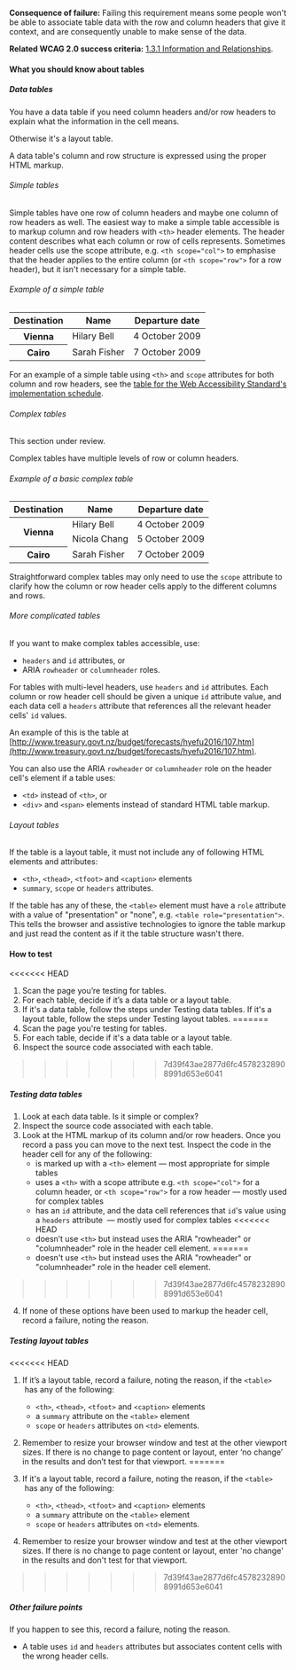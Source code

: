 **Consequence of failure:** Failing this requirement means some people won't be able to associate table data with the row and column headers that give it context, and are consequently unable to make sense of the data.

**Related WCAG 2.0 success criteria:** [1.3.1 Information and Relationships](https://www.w3.org/TR/UNDERSTANDING-WCAG20/content-structure-separation-programmatic.html).

<div class="details" markdown="1">

#### What you should know about tables

##### Data tables

You have a data table if you need column headers and/or row headers to explain what the information in the cell means.

Otherwise it's a layout table.

A data table's column and row structure is expressed using the proper HTML markup.

###### Simple tables

Simple tables have one row of column headers and maybe one column of row headers as well. The easiest way to make a simple table accessible is to markup column and row headers with `<th>` header elements. The header content describes what each column or row of cells represents. Sometimes header cells use the scope attribute, e.g. `<th scope="col">` to emphasise that the header applies to the entire column (or `<th scope="row">` for a row header), but it isn't necessary for a simple table. 

###### Example of a simple table

<table>
<thead>
	<tr>
		<th>Destination</th>
		<th>Name</th>
		<th>Departure date</th>
	</tr>
    </thead>
    <tbody>
	<tr>
		<th>Vienna</th>
		<td>Hilary Bell</td>
		<td>4 October 2009</td>
	</tr>
	<tr>
		<th>Cairo</th>
		<td>Sarah Fisher</td>
		<td>7 October 2009</td>
	</tr>
    </tbody>
</table> 

For an example of a simple table using `<th>` and `scope` attributes for both column and row headers, see the [table for the Web Accessibility Standard's implementation schedule](https://webtoolkit.govt.nz/guidance/about-the-standards/about-the-web-accessibility-standard/#implementation). 

###### Complex tables

<div class="ed" markdown="1">
This section under review.
</div>

Complex tables have multiple levels of row or column headers. 

###### Example of a basic complex table
<table>
<thead>
  <tr>
    <th scope="col">Destination</th>
    <th>Name</th>
    <th>Departure date</th>
  </tr>
  </thead>
  <tbody>
  <tr>
    <th rowspan="2">Vienna</th>
    <td>Hilary Bell</td>
    <td>4 October 2009</td>
  </tr>
  <tr>
    <td>Nicola Chang</td>
    <td>5 October 2009</td>
  </tr>
  <tr>
    <th>Cairo</th>
    <td>Sarah Fisher</td>
    <td>7 October 2009</td>
  </tr>
  </tbody>
</table>

Straightforward complex tables may only need to use the `scope` attribute to clarify how the column or row header cells apply to the different columns and rows. 

###### More complicated tables

If you want to make complex tables accessible, use:

* `headers` and `id` attributes, or 
* ARIA `rowheader` or `columnheader` roles. 

For tables with multi-level headers, use `headers` and `id` attributes. Each column or row header cell should be given a unique `id` attribute value, and each data cell a `headers` attribute that references all the relevant header cells' `id` values.

An example of this is the table at [http://www.treasury.govt.nz/budget/forecasts/hyefu2016/107.htm](http://www.treasury.govt.nz/budget/forecasts/hyefu2016/107.htm). 

You can also use the ARIA `rowheader` or `columnheader` role on the header cell's element if a table uses:

* `<td>` instead of `<th>`, or 
* `<div>` and `<span>` elements instead of standard HTML table markup. 

###### Layout tables

If the  table is a layout table, it must not include any of following HTML elements and attributes:

* `<th>`, `<thead>`, `<tfoot>` and `<caption>` elements 
* `summary`, `scope` or `headers` attributes. 

If the table has any of these, the `<table>` element must have a `role` attribute with a value of "presentation" or "none", e.g. `<table role="presentation">`. This tells the browser and assistive technologies to ignore the table markup and just read the content as if it the table structure wasn't there.

</div>

#### How to test

<<<<<<< HEAD
1. Scan the page you’re testing for tables. 
2. For each table, decide if it’s a data table or a layout table. 
3. If it's a data table, follow the steps under Testing data tables. If it's a layout table, follow the steps under Testing layout tables. 
=======
1. Scan the page you're testing for tables. 
2. For each table, decide if it's a data table or a layout table. 
3. Inspect the source code associated with each table. 
>>>>>>> 7d39f43ae2877d6fc45782328908991d653e6041

##### Testing data tables

1. Look at each data table. Is it simple or complex?
2. Inspect the source code associated with each table.
3. Look at the HTML markup of its column and/or row headers. Once you record a pass you can move to the next test. Inspect the code in the header cell for any of the following: 
	* is marked up with a `<th>` element — most appropriate for simple tables 
	* uses a `<th>` with a scope attribute e.g. `<th scope="col">` for a column header, or `<th scope="row">` for a row header — mostly used for complex tables 
	* has an `id` attribute, and the data cell references that `id`'s value using a `headers` attribute  — mostly used for complex tables 
<<<<<<< HEAD
	* doesn’t use `<th>` but instead uses the ARIA "rowheader" or "columnheader" role in the header cell element. 
=======
	* doesn't use `<th>` but instead uses the ARIA "rowheader" or "columnheader" role in the header cell element. 

>>>>>>> 7d39f43ae2877d6fc45782328908991d653e6041
4. If none of these options have been used to markup the header cell, record a failure, noting the reason. 

##### Testing layout tables

<<<<<<< HEAD
1. If it’s a layout table, record a failure, noting the reason, if the `<table>`  has any of the following: 
	* `<th>`, `<thead>`, `<tfoot>` and `<caption>` elements 
	* a `summary` attribute on the `<table>` element 
	* `scope` or `headers` attributes on `<td>` elements. 
2. Remember to resize your browser window and test at the other viewport sizes. If there is no change to page content or layout, enter ‘no change’ in the results and don’t test for that viewport. 
=======
5. If it's a layout table, record a failure, noting the reason, if the `<table>`  has any of the following: 
	* `<th>`, `<thead>`, `<tfoot>` and `<caption>` elements 
	* a `summary` attribute on the `<table>` element 
	* `scope` or `headers` attributes on `<td>` elements. 

6. Remember to resize your browser window and test at the other viewport sizes. If there is no change to page content or layout, enter 'no change' in the results and don't test for that viewport. 
>>>>>>> 7d39f43ae2877d6fc45782328908991d653e6041

##### Other failure points

If you happen to see this, record a failure, noting the reason.

* A table uses `id` and `headers` attributes but associates content cells with the wrong header cells.